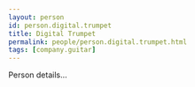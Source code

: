 ```yaml
---
layout: person
id: person.digital.trumpet
title: Digital Trumpet
permalink: people/person.digital.trumpet.html
tags: [company.guitar]
---
```


Person details...